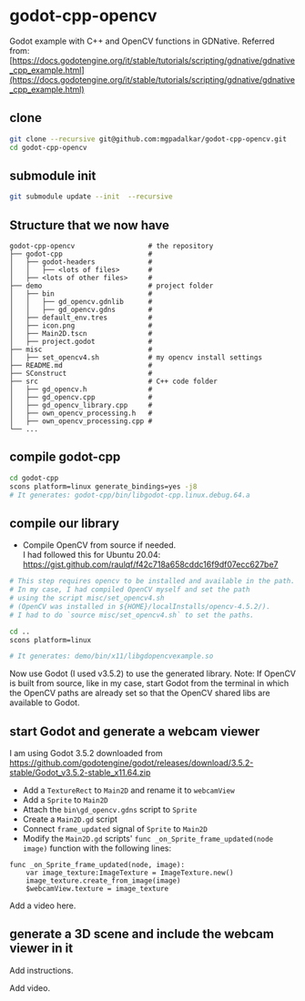 # godot-cpp-opencv
Godot example with C++ and OpenCV functions in GDNative.
Referred from: [https://docs.godotengine.org/it/stable/tutorials/scripting/gdnative/gdnative_cpp_example.html](https://docs.godotengine.org/it/stable/tutorials/scripting/gdnative/gdnative_cpp_example.html)


## clone
```bash
git clone --recursive git@github.com:mgpadalkar/godot-cpp-opencv.git
cd godot-cpp-opencv
```

## submodule init
```bash
git submodule update --init  --recursive
```

## Structure that we now have

    godot-cpp-opencv                  # the repository
    ├── godot-cpp                     #
    │   ├── godot-headers             #
    │   │   ├── <lots of files>       #
    │   ├── <lots of other files>     #
    ├── demo                          # project folder
    │   ├── bin                       #
    │   │   ├── gd_opencv.gdnlib      #
    │   │   ├── gd_opencv.gdns        #
    │   ├── default_env.tres          #
    │   ├── icon.png                  #
    │   ├── Main2D.tscn               #
    │   ├── project.godot             #
    ├── misc                          #
    │   ├── set_opencv4.sh            # my opencv install settings
    ├── README.md                     #
    ├── SConstruct                    #
    ├── src                           # C++ code folder
    │   ├── gd_opencv.h               #
    │   ├── gd_opencv.cpp             #
    │   ├── gd_opencv_library.cpp     #
    │   ├── own_opencv_processing.h   #
    │   ├── own_opencv_processing.cpp #
    └── ...


##  compile godot-cpp
```bash
cd godot-cpp
scons platform=linux generate_bindings=yes -j8 
# It generates: godot-cpp/bin/libgodot-cpp.linux.debug.64.a
```

## compile our library
 - Compile OpenCV from source if needed.   
   I had followed this for Ubuntu 20.04: https://gist.github.com/raulqf/f42c718a658cddc16f9df07ecc627be7

```bash
# This step requires opencv to be installed and available in the path.
# In my case, I had compiled OpenCV myself and set the path
# using the script misc/set_opencv4.sh
# (OpenCV was installed in ${HOME}/localInstalls/opencv-4.5.2/).
# I had to do `source misc/set_opencv4.sh` to set the paths. 

cd ..
scons platform=linux

# It generates: demo/bin/x11/libgdopencvexample.so
```

Now use Godot (I used v3.5.2) to use the generated library.
Note: If OpenCV is built from source, like in my case,
start Godot from the terminal in which the OpenCV paths are
already set so that the OpenCV shared libs are available to
Godot.


## start Godot and generate a webcam viewer
I am using Godot 3.5.2 downloaded from https://github.com/godotengine/godot/releases/download/3.5.2-stable/Godot_v3.5.2-stable_x11.64.zip

* Add a `TextureRect` to `Main2D` and rename it to `webcamView`
* Add a `Sprite` to `Main2D`
* Attach the `bin\gd_opencv.gdns` script to `Sprite`
* Create a `Main2D.gd` script
* Connect `frame_updated` signal of `Sprite` to `Main2D`
* Modify the `Main2D.gd` scripts' `func _on_Sprite_frame_updated(node image)` function with the following lines:
```gdscript
func _on_Sprite_frame_updated(node, image):
	var image_texture:ImageTexture = ImageTexture.new()
	image_texture.create_from_image(image)
	$webcamView.texture = image_texture
```

Add a video here.

## generate a 3D scene and include the webcam viewer in it

Add instructions.

Add video.
